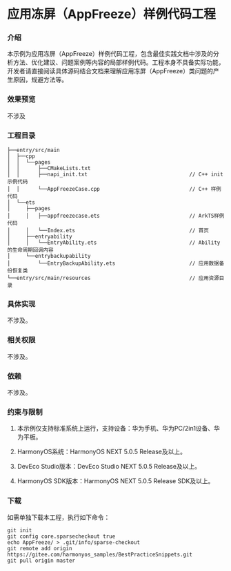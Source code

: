 # 应用冻屏（AppFreeze）样例代码工程

### 介绍

本示例为应用冻屏（AppFreeze）样例代码工程，包含最佳实践文档中涉及的分析方法、优化建议、问题案例等内容的局部样例代码。工程本身不具备实际功能，开发者请直接阅读具体源码结合文档来理解应用冻屏（AppFreeze）类问题的产生原因，规避方法等。


### 效果预览

不涉及

### 工程目录
```
├──entry/src/main                                   
│  ├──cpp 
│  │  └──pages
│  │      ├──CMakeLists.txt   
│  │      ├──napi_init.txt                                 // C++ init示例代码       
│  │      └──AppFreezeCase.cpp                             // C++ 样例代码
│  └──ets 
│     ├──pages             
│     │   ├──appfreezecase.ets                             // ArkTS样例代码       
│     │   └──Index.ets                                     // 首页       
│     ├──entryability
│     │   └──EntryAbility.ets                              // Ability的生命周期回调内容
│     └──entrybackupability
│         └──EntryBackupAbility.ets                        // 应用数据备份恢复类                       
└──entry/src/main/resources                                // 应用资源目录 
```

### 具体实现

不涉及。

### 相关权限

不涉及。

### 依赖

不涉及。

###  约束与限制

1. 本示例仅支持标准系统上运行，支持设备：华为手机、华为PC/2in1设备、华为平板。

2. HarmonyOS系统：HarmonyOS NEXT 5.0.5 Release及以上。

3. DevEco Studio版本：DevEco Studio NEXT 5.0.5 Release及以上。

4. HarmonyOS SDK版本：HarmonyOS NEXT 5.0.5 Release SDK及以上。

### 下载

如需单独下载本工程，执行如下命令：
```
git init
git config core.sparsecheckout true
echo AppFreeze/ > .git/info/sparse-checkout
git remote add origin https://gitee.com/harmonyos_samples/BestPracticeSnippets.git
git pull origin master
```